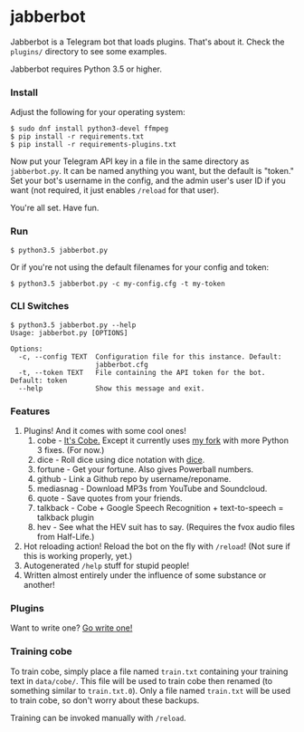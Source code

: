 # jabberbot

Jabberbot is a Telegram bot that loads plugins. That's about it. Check the `plugins/` directory to see some examples.

Jabberbot requires Python 3.5 or higher.

### Install

Adjust the following for your operating system:

    $ sudo dnf install python3-devel ffmpeg
    $ pip install -r requirements.txt
    $ pip install -r requirements-plugins.txt

Now put your Telegram API key in a file in the same directory as `jabberbot.py`. It can be named anything you want, but the default is "token." Set your bot's username in the config, and the admin user's user ID if you want (not required, it just enables `/reload` for that user).

You're all set. Have fun.

### Run

    $ python3.5 jabberbot.py

Or if you're not using the default filenames for your config and token:

    $ python3.5 jabberbot.py -c my-config.cfg -t my-token

### CLI Switches

    $ python3.5 jabberbot.py --help
    Usage: jabberbot.py [OPTIONS]

    Options:
      -c, --config TEXT  Configuration file for this instance. Default:
                         jabberbot.cfg
      -t, --token TEXT   File containing the API token for the bot. Default: token
      --help             Show this message and exit.

### Features

1. Plugins! And it comes with some cool ones!
    1. cobe - [It's Cobe.](https://github.com/pteichman/cobe) Except it currently uses [my fork](https://github.com/sli/cobe) with more Python 3 fixes. (For now.)
    2. dice - Roll dice using dice notation with [dice](https://github.com/borntyping/python-dice).
    3. fortune - Get your fortune. Also gives Powerball numbers.
    4. github - Link a Github repo by username/reponame.
    5. mediasnag - Download MP3s from YouTube and Soundcloud.
    6. quote - Save quotes from your friends.
    7. talkback - Cobe + Google Speech Recognition + text-to-speech = talkback plugin
    8. hev - See what the HEV suit has to say. (Requires the fvox audio files from Half-Life.)
2. Hot reloading action! Reload the bot on the fly with `/reload`! (Not sure if this is working properly, yet.)
3. Autogenerated `/help` stuff for stupid people!
4. Written almost entirely under the influence of some substance or another!


### Plugins

Want to write one? [Go write one!](https://github.com/sli/jabberbot/wiki/Writing-Plugins)

### Training cobe

To train cobe, simply place a file named `train.txt` containing your training text in `data/cobe/`. This file will be used to train cobe then renamed (to something similar to `train.txt.0`). Only a file named `train.txt` will be used to train cobe, so don't worry about these backups.

Training can be invoked manually with `/reload`.